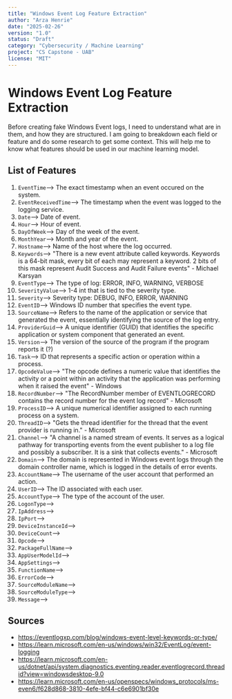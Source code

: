 ```yaml
---
title: "Windows Event Log Feature Extraction"
author: "Arza Henrie"
date: "2025-02-26"
version: "1.0"
status: "Draft"
category: "Cybersecurity / Machine Learning"
project: "CS Capstone - UAB"
license: "MIT"
---
```


# Windows Event Log Feature Extraction

Before creating fake Windows Event logs, I need to understand what are in them, and how they are structured. I am going to breakdown each field or feature and do some research to get some context. This will help me to know what features should be used in our machine learning model.

## List of Features
1. `EventTime`--> The exact timestamp when an event occured on the system.
2. `EventReceivedTime`--> The timestamp when the event was logged to the logging service.
3. `Date`--> Date of event.
4. `Hour`--> Hour of event.
5. `DayOfWeek`--> Day of the week of the event.
6. `MonthYear`--> Month and year of the event.
7. `Hostname`--> Name of the host where the log occurred.
8. `Keywords`--> "There is a new event attribute called keywords. Keywords is a 64-bit mask, every bit of each may represent a keyword. 2 bits of this mask represent Audit Success and Audit Failure events" - Michael Karsyan
9. `EventType`--> The type of log: ERROR, INFO, WARNING, VERBOSE
10. `SeverityValue`--> 1-4 int that is tied to the severity type.
11. `Severity`--> Severity type: DEBUG, INFO, ERROR, WARNING
12. `EventID`--> Windows ID number that specifies the event type.
13. `SourceName`--> Refers to the name of the application or service that generated the event, essentially identifying the source of the log entry.
14. `ProviderGuid`--> A unique identifier (GUID) that identifies the specific application or system component that generated an event.
15. `Version`--> The version of the source of the program if the program reports it (?)
16. `Task`--> ID that represents a specific action or operation within a process.
17. `OpcodeValue`--> "The opcode defines a numeric value that identifies the activity or a point within an activity that the application was performing when it raised the event" - Windows
18. `RecordNumber`--> "The RecordNumber member of EVENTLOGRECORD contains the record number for the event log record" - Microsoft
19. `ProcessID`--> A unique numerical identifier assigned to each running process on a system.
20. `ThreadID`--> "Gets the thread identifier for the thread that the event provider is running in." - Microsoft
21. `Channel`--> "A channel is a named stream of events. It serves as a logical pathway for transporting events from the event publisher to a log file and possibly a subscriber. It is a sink that collects events." - Microsoft
22. `Domain`--> The domain is represented in Windows event logs through the domain controller name, which is logged in the details of error events.
23. `AccountName`--> The username of the user account that performed an action.
24. `UserID`--> The ID associated with each user.
25. `AccountType`--> The type of the account of the user.
26. `LogonType`-->
27. `IpAddress`-->
28. `IpPort`-->
29. `DeviceInstanceId`-->
30. `DeviceCount`-->
31. `Opcode`-->
32. `PackageFullName`-->
33. `AppUserModelId`-->
34. `AppSettings`-->
35. `FunctionName`-->
36. `ErrorCode`-->
37. `SourceModuleName`-->
38. `SourceModuleType`-->
39. `Message`-->


## Sources
- https://eventlogxp.com/blog/windows-event-level-keywords-or-type/
- https://learn.microsoft.com/en-us/windows/win32/EventLog/event-logging
- https://learn.microsoft.com/en-us/dotnet/api/system.diagnostics.eventing.reader.eventlogrecord.threadid?view=windowsdesktop-9.0
- https://learn.microsoft.com/en-us/openspecs/windows_protocols/ms-even6/f628d868-3810-4efe-bf44-c6e6901bf30e

